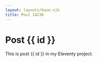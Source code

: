 ```yaml
---
layout: layouts/base.njk
title: Post 14230
---
```


# Post {{ id }}

This is post {{ id }} in my Eleventy project.
